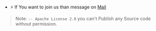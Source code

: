 - ⚡  If You want to join us than message on <a href="arrowwouldpro@gmail.com">Mail</a>
 

> Note: `-- Apache License 2.0` you can't Publish any Source code without permission.
